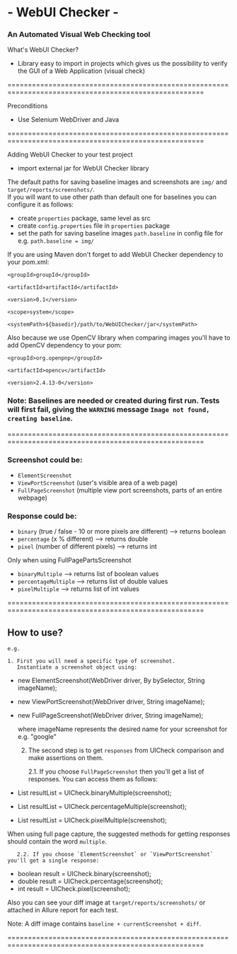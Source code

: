 # - WebUI Checker -
### An Automated Visual Web Checking tool


What's WebUI Checker?
* Library easy to import in projects which gives us the possibility to verify the GUI of a Web Application (visual check)

======================================================================================================

Preconditions
* Use Selenium WebDriver and Java

======================================================================================================

Adding WebUI Checker to your test project
* import external jar for WebUI Checker library


The default paths for saving baseline images and screenshots are `img/` and `target/reports/screenshots/`. <br/>
If you will want to use other path than default one for baselines you can configure it as follows:


* create `properties` package, same level as src
* create `config.properties` file in `properties` package
* set the path for saving baseline images `path.baseline` in config file for e.g. `path.baseline = img/`

If you are using Maven don't forget to add WebUI Checker dependency to your pom.xml:

<dependency>

    <groupId>groupId</groupId>
    
    <artifactId>artifactId</artifactId>
    
    <version>0.1</version>
    
    <scope>system</scope>
    
    <systemPath>${basedir}/path/to/WebUIChecker/jar</systemPath>
    
</dependency>

Also because we use OpenCV library when comparing images you'll have to add OpenCV dependency to your pom:

<dependency>

    <groupId>org.openpnp</groupId>

    <artifactId>opencv</artifactId>

    <version>2.4.13-0</version>

</dependency>

### Note: Baselines are needed or created during first run. Tests will first fail, giving the `WARNING` message `Image not found, creating baseline`.
======================================================================================================

### Screenshot could be:
* `ElementScreenshot`
* `ViewPortScreenshot` (user's visible area of a web page)
* `FullPageScreenshot` (multiple view port screenshots, parts of an entire webpage)

### Response could be:
* `binary` (true / false - 10 or more pixels are different) --> returns boolean
* `percentage` (x % different)            --> returns double
* `pixel` (number of different pixels)    --> returns int

Only when using FullPagePartsScreenshot
* `binaryMultiple`                        --> returns list of boolean values
* `percentageMultiple`                    --> returns list of double values
* `pixelMultiple`                         --> returns list of int values


======================================================================================================

## How to use?

    e.g.

    1. First you will need a specific type of screenshot.
       Instantiate a screenshot object using:

* new ElementScreenshot(WebDriver driver, By bySelector, String imageName);
* new ViewPortScreenshot(WebDriver driver, String imageName);
* new FullPageScreenshot(WebDriver driver, String imageName);

    where imageName represents the desired name for your screenshot for e.g. "google"

    2. The second step is to get `responses` from UICheck comparison and make assertions on them.

       2.1. If you choose `FullPageScreenshot` then you'll get a list of responses.
            You can access them as follows:

* List<Boolean> resultList = UICheck.binaryMultiple(screenshot);
* List<Double> resultList = UICheck.percentageMultiple(screenshot);
* List<Integer> resultList = UICheck.pixelMultiple(screenshot);

When using full page capture, the suggested methods for getting responses should contain the word `multiple`.

       2.2. If you choose `ElementScreenshot` or `ViewPortScreenshot` you'll get a single response:
       
* boolean result = UICheck.binary(screenshot);
* double result = UICheck.percentage(screenshot);
* int result = UICheck.pixel(screenshot);

Also you can see your diff image at `target/reports/screenshots/` or attached in Allure report for each test.

Note: A diff image contains `baseline + currentScreenshot + diff`.

======================================================================================================





